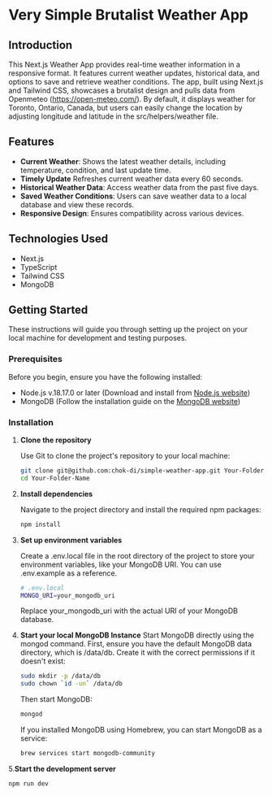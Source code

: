 # Very Simple Brutalist Weather App

## Introduction
This Next.js Weather App provides real-time weather information in a responsive format. It features current weather updates, historical data, and options to save and retrieve weather conditions. The app, built using Next.js and Tailwind CSS, showcases a brutalist design and pulls data from Openmeteo (https://open-meteo.com/). By default, it displays weather for Toronto, Ontario, Canada, but users can easily change the location by adjusting longitude and latitude in the src/helpers/weather file.


## Features
- **Current Weather**: Shows the latest weather details, including temperature, condition, and last update time.
- **Timely Update** Refreshes current weather data every 60 seconds.
- **Historical Weather Data**: Access weather data from the past five days.
- **Saved Weather Conditions**: Users can save weather data to a local database and view these records.
- **Responsive Design**: Ensures compatibility across various devices.


## Technologies Used
- Next.js
- TypeScript
- Tailwind CSS
- MongoDB

## Getting Started

These instructions will guide you through setting up the project on your local machine for development and testing purposes.

### Prerequisites
Before you begin, ensure you have the following installed:
- Node.js v.18.17.0 or later (Download and install from [Node.js website](https://nodejs.org/))
- MongoDB (Follow the installation guide on the [MongoDB website](https://www.mongodb.com/try/download/community))


### Installation

1. **Clone the repository**

   Use Git to clone the project's repository to your local machine:

   ```bash
   git clone git@github.com:chok-di/simple-weather-app.git Your-Folder-Name
   cd Your-Folder-Name
   ```

2. **Install dependencies**

   Navigate to the project directory and install the required npm packages:

   ```bash
   npm install
   ```
3. **Set up environment variables**

   Create a .env.local file in the root directory of the project to store your environment variables, like your MongoDB URI. You can use .env.example as a reference.
   ```bash
   # .env.local
   MONGO_URI=your_mongodb_uri
   ```
   Replace your_mongodb_uri with the actual URI of your MongoDB database.

4. **Start your local MongoDB Instance**
   Start MongoDB directly using the mongod command. First, ensure you have the default MongoDB data directory, which is /data/db. Create it with the correct permissions if it doesn't exist:
   ```bash
   sudo mkdir -p /data/db
   sudo chown `id -un` /data/db
   ``````
   Then start MongoDB:
   ```bash
   mongod
   ```
   If you installed MongoDB using Homebrew, you can start MongoDB as a service:
   ```bash
   brew services start mongodb-community
   ```
5.**Start the development server**

   ```bash
   npm run dev
   ```




